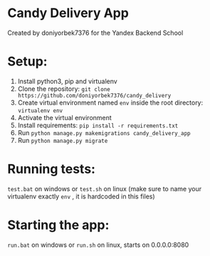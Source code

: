 # Candy Delivery App
Created by doniyorbek7376 for the Yandex Backend School 

# Setup:
1. Install python3, pip and virtualenv
2. Clone the repository: `git clone https://github.com/doniyorbek7376/candy_delivery`
3. Create virtual environment named `env` inside the root directory: `virtualenv env`
4. Activate the virtual environment
5. Install requirements: `pip install -r requirements.txt`
6. Run `python manage.py makemigrations candy_delivery_app` 
7. Run `python manage.py migrate`

# Running tests: 
`test.bat` on windows or `test.sh` on linux (make sure to name your virtualenv exactly `env` , it is hardcoded in this files)

# Starting the app:
`run.bat` on windows or `run.sh` on linux, starts on 0.0.0.0:8080
